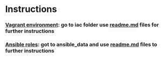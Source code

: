 # Instructions

### [Vagrant environment](iac/readme.md):  go to iac folder use [readme.md](iac/readme.md) files for further instructions

### [Ansible roles](ansible_data/readme.md): got to ansible_data and use [readme.md](ansible_data/readme.md) files to further instructions

